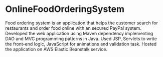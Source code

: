 # OnlineFoodOrderingSystem
Food ordering system is an application that helps the customer search for restaurants and order food online with an secured PayPal system. 
Developed the web application using Maven dependency implementing DAO and MVC programming patterns in Java. 
Used JSP, Servlets to write the front-end logic, JavaScript for animations and validation task. 
Hosted the application on AWS Elastic Beanstalk service.

